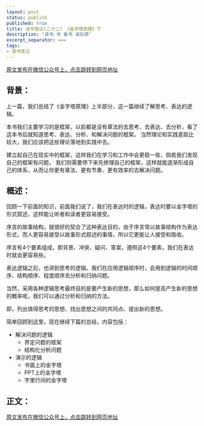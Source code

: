 ```yaml
---
layout: post
status: publish
published: true
title: 读书笔记(二十二) 《金字塔原理》下
description: "读书 书 看书 读后感"
excerpt_separator: ===
tags:
- 读书笔记
---
```



[原文发布在微信公众号上，点击跳转到网页地址](https://mp.weixin.qq.com/s?__biz=MzU1ODY1ODY2NA==&mid=2247484626&idx=1&sn=cdbe54838b9b0207441663acb49bec6f&chksm=fc2261d5cb55e8c3185818b45f69941cffe1cfe7466b901b907c08d16576a04a3eb11890b6e0&token=1892444225&lang=zh_CN#rd)

## 背景：

上一篇，我们总结了《金字塔原理》上半部分，这一篇继续了解思考、表达的逻辑。

本书我们主要学习的是框架，以前都是没有章法的去思考、去表达、去分析，看了这本书后就知道思考、表达、分析、和解决问题的框架。
当然理论和实践差距比较大，我们应该把这些理论落地到实践中去。

建立起自己在现实中的框架，这样我们在学习和工作中会更稳一些，倘若我们发现自己的框架有问题，
我们则需要停下来先修理自己的框架，这样就能逐渐形成自己的体系，从而让你更有章法、更有节奏、更有效率的去解决问题。

## 概述：

回顾一下前面的知识，前面我们说了，我们在表达时的逻辑，表达时要以金字塔的形式叙述，这样能让听者和读者更容易接受。

序言的故事结构，就很好的契合了这种表达目的，由于序言常以故事结构作为表达形式，而人更容易接受以故事形式叙述的事情，所以它更能让人接受和吸收。

序言有4个要素组成，即背景、冲突、疑问、答案，遵照这4个要素，我们在表达时就会更容易些。

表达逻辑之后，也讲到思考的逻辑。我们在应用逻辑顺序时，会用到逻辑的时间顺序、结构顺序、程度顺序去分析和归纳问题。

当然，采用各种逻辑思考最终目的是要产生新的思想，那么如何提高产生新的思想的概率呢，我们可以通过分析和归纳的方法。

即，列出值得思考的思想、找出思想之间的共同点、提出新的思想。

简单回顾到这里，现在继续下篇的总结，内容包括：
* 解决问题的逻辑
    * 界定问题的框架
    * 结构化分析问题
* 演示的逻辑
    * 书面上的金字塔
    * PPT上的金字塔
    * 字里行间的金字塔

## 正文：

[原文发布在微信公众号上，点击跳转到网页地址](https://mp.weixin.qq.com/s?__biz=MzU1ODY1ODY2NA==&mid=2247484626&idx=1&sn=cdbe54838b9b0207441663acb49bec6f&chksm=fc2261d5cb55e8c3185818b45f69941cffe1cfe7466b901b907c08d16576a04a3eb11890b6e0&token=1892444225&lang=zh_CN#rd)

